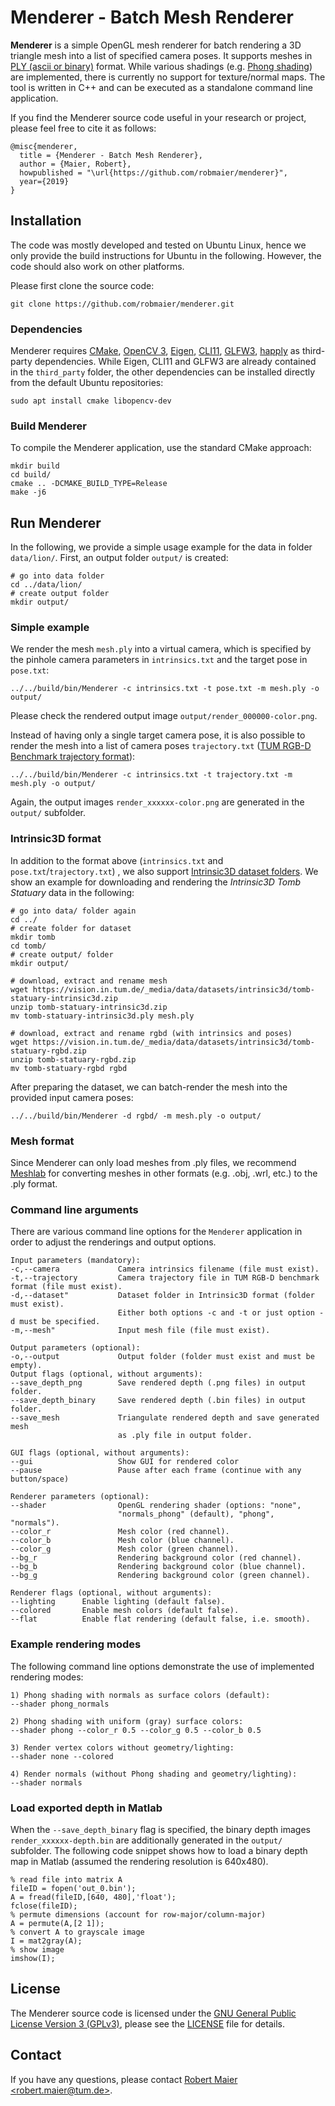 # Menderer - Batch Mesh Renderer

**Menderer** is a simple OpenGL mesh renderer for batch rendering a 3D triangle mesh into a list of specified camera poses.
It supports meshes in [PLY (ascii or binary)](https://en.wikipedia.org/wiki/PLY_(file_format)) format.
While various shadings (e.g. [Phong shading](https://en.wikipedia.org/wiki/Phong_shading)) are implemented, there is currently no support for texture/normal maps.
The tool is written in C++ and can be executed as a standalone command line application.

If you find the Menderer source code useful in your research or project, please feel free to cite it as follows:
```
@misc{menderer,
  title = {Menderer - Batch Mesh Renderer},
  author = {Maier, Robert},
  howpublished = "\url{https://github.com/robmaier/menderer}",
  year={2019}
}
```


## Installation
The code was mostly developed and tested on Ubuntu Linux, hence we only provide the build instructions for Ubuntu in the following.
However, the code should also work on other platforms.

Please first clone the source code:
```
git clone https://github.com/robmaier/menderer.git
```

### Dependencies
Menderer requires
[CMake](https://cmake.org/download/),
[OpenCV 3](https://opencv.org/releases.html),
[Eigen](http://eigen.tuxfamily.org/),
[CLI11](https://github.com/CLIUtils/CLI11/),
[GLFW3](https://www.glfw.org/),
[happly](https://github.com/nmwsharp/happly)
as third-party dependencies.
While Eigen, CLI11 and GLFW3 are already contained in the ```third_party``` folder, the other dependencies can be installed directly from the default Ubuntu repositories:
```
sudo apt install cmake libopencv-dev
```

### Build Menderer
To compile the Menderer application, use the standard CMake approach:
```
mkdir build
cd build/
cmake .. -DCMAKE_BUILD_TYPE=Release
make -j6
```

## Run Menderer
In the following, we provide a simple usage example for the data in folder ```data/lion/```.
First, an output folder ```output/``` is created:
```
# go into data folder
cd ../data/lion/
# create output folder
mkdir output/
```

### Simple example
We render the mesh ```mesh.ply``` into a virtual camera, which is specified by the pinhole camera parameters in ```intrinsics.txt``` and the target pose in ```pose.txt```:
```
../../build/bin/Menderer -c intrinsics.txt -t pose.txt -m mesh.ply -o output/
```
Please check the rendered output image ```output/render_000000-color.png```.

Instead of having only a single target camera pose, it is also possible to render the mesh into a list of camera poses ```trajectory.txt``` ([TUM RGB-D Benchmark trajectory format](https://vision.in.tum.de/data/datasets/rgbd-dataset/file_formats)):
```
../../build/bin/Menderer -c intrinsics.txt -t trajectory.txt -m mesh.ply -o output/
```
Again, the output images ```render_xxxxxx-color.png``` are generated in the ```output/``` subfolder.


### Intrinsic3D format
In addition to the format above (```intrinsics.txt``` and ```pose.txt```/```trajectory.txt```) , we also support [Intrinsic3D dataset folders](https://vision.in.tum.de/data/datasets/intrinsic3d).
We show an example for downloading and rendering the *Intrinsic3D Tomb Statuary* data in the following:

```
# go into data/ folder again
cd ../
# create folder for dataset
mkdir tomb
cd tomb/
# create output/ folder
mkdir output/

# download, extract and rename mesh
wget https://vision.in.tum.de/_media/data/datasets/intrinsic3d/tomb-statuary-intrinsic3d.zip
unzip tomb-statuary-intrinsic3d.zip
mv tomb-statuary-intrinsic3d.ply mesh.ply

# download, extract and rename rgbd (with intrinsics and poses)
wget https://vision.in.tum.de/_media/data/datasets/intrinsic3d/tomb-statuary-rgbd.zip
unzip tomb-statuary-rgbd.zip
mv tomb-statuary-rgbd rgbd
```

After preparing the dataset, we can batch-render the mesh into the provided input camera poses:
```
../../build/bin/Menderer -d rgbd/ -m mesh.ply -o output/
```

### Mesh format
Since Menderer can only load meshes from .ply files, we recommend [Meshlab](http://www.meshlab.net/) for converting meshes in other formats (e.g. .obj, .wrl, etc.) to the .ply format.


### Command line arguments
There are various command line options for the ```Menderer``` application in order to adjust the renderings and output options.
```
Input parameters (mandatory):
-c,--camera             Camera intrinsics filename (file must exist).
-t,--trajectory         Camera trajectory file in TUM RGB-D benchmark format (file must exist).
-d,--dataset"           Dataset folder in Intrinsic3D format (folder must exist).
                        Either both options -c and -t or just option -d must be specified.
-m,--mesh"              Input mesh file (file must exist).

Output parameters (optional):
-o,--output             Output folder (folder must exist and must be empty).
Output flags (optional, without arguments):
--save_depth_png        Save rendered depth (.png files) in output folder.
--save_depth_binary     Save rendered depth (.bin files) in output folder.
--save_mesh             Triangulate rendered depth and save generated mesh
                        as .ply file in output folder.

GUI flags (optional, without arguments):
--gui                   Show GUI for rendered color
--pause                 Pause after each frame (continue with any button/space)

Renderer parameters (optional):
--shader                OpenGL rendering shader (options: "none", 
                        "normals_phong" (default), "phong", "normals").
--color_r               Mesh color (red channel).
--color_b               Mesh color (blue channel).
--color_g               Mesh color (green channel).
--bg_r                  Rendering background color (red channel).
--bg_b                  Rendering background color (blue channel).
--bg_g                  Rendering background color (green channel).

Renderer flags (optional, without arguments):
--lighting      Enable lighting (default false).
--colored       Enable mesh colors (default false).
--flat          Enable flat rendering (default false, i.e. smooth).
```

### Example rendering modes
The following command line options demonstrate the use of implemented rendering modes:
```
1) Phong shading with normals as surface colors (default):
--shader phong_normals

2) Phong shading with uniform (gray) surface colors:
--shader phong --color_r 0.5 --color_g 0.5 --color_b 0.5

3) Render vertex colors without geometry/lighting:
--shader none --colored

4) Render normals (without Phong shading and geometry/lighting):
--shader normals
```


### Load exported depth in Matlab
When the ```--save_depth_binary``` flag is specified, the binary depth images ```render_xxxxxx-depth.bin``` are additionally generated in the ```output/``` subfolder.
The following code snippet shows how to load a binary depth map in Matlab (assumed the rendering resolution is 640x480).
```
% read file into matrix A
fileID = fopen('out_0.bin');
A = fread(fileID,[640, 480],'float');
fclose(fileID);
% permute dimensions (account for row-major/column-major)
A = permute(A,[2 1]);
% convert A to grayscale image
I = mat2gray(A);
% show image
imshow(I);
```


## License
The Menderer source code is licensed under the [GNU General Public License Version 3 (GPLv3)](http://www.gnu.org/licenses/gpl.html), please see the [LICENSE](LICENSE) file for details.


## Contact
If you have any questions, please contact [Robert Maier &lt;robert.maier@tum.de>](mailto:robert.maier@tum.de).
